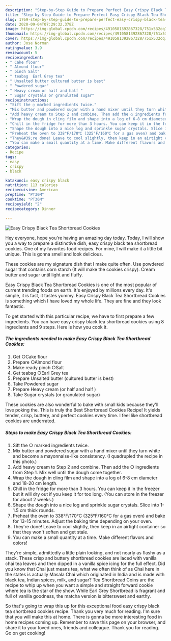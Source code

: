 ```yaml
---
description: "Step-by-Step Guide to Prepare Perfect Easy Crispy Black Tea Shortbread Cookies"
title: "Step-by-Step Guide to Prepare Perfect Easy Crispy Black Tea Shortbread Cookies"
slug: 1769-step-by-step-guide-to-prepare-perfect-easy-crispy-black-tea-shortbread-cookies
date: 2020-09-04T07:29:32.378Z
image: https://img-global.cpcdn.com/recipes/4910581392867328/751x532cq70/easy-crispy-black-tea-shortbread-cookies-recipe-main-photo.jpg
thumbnail: https://img-global.cpcdn.com/recipes/4910581392867328/751x532cq70/easy-crispy-black-tea-shortbread-cookies-recipe-main-photo.jpg
cover: https://img-global.cpcdn.com/recipes/4910581392867328/751x532cq70/easy-crispy-black-tea-shortbread-cookies-recipe-main-photo.jpg
author: Jose Norman
ratingvalue: 3.9
reviewcount: 5
recipeingredient:
- " Cake flour"
- " Almond flour"
- " pinch Salt"
- " teabag  Earl Grey tea"
- " Unsalted butter cultured butter is best"
- " Powdered sugar"
- " Heavy cream or half and half "
- " Sugar crystals or granulated sugar"
recipeinstructions:
- "Sift the ○ marked ingredients twice."
- "Mix butter and powdered sugar with a hand mixer until they turn white and become a mayonnaise-like consistency. (I quadrupled the recipe in this photo.)"
- "Add heavy cream to Step 2 and combine. Then add the ○ ingredients from Step 1. Mix well until the dough come together."
- "Wrap the dough in cling film and shape into a log of 6-8 cm diameter and 18-20 cm length."
- "Chill in the fridge for more than 3 hours. You can keep it in the freezer but it will dry out if you keep it for too long. (You can store in the freezer for about 2 weeks.)"
- "Shape the dough into a nice log and sprinkle sugar crystals. Slice into 1-1.5 cm thick rounds."
- "Preheat the oven to 338°F/170℃ (325°F/160℃ for a gas oven) and bake for 13-15 minutes. Adjust the baking time depending on your oven."
- "They&#39;re done! Leave to cool slightly, then keep in an airtight container so that they won&#39;t soften and get stale."
- "You can make a small quantity at a time. Make different flavors and colors!"
categories:
- Recipe
tags:
- easy
- crispy
- black

katakunci: easy crispy black 
nutrition: 113 calories
recipecuisine: American
preptime: "PT30M"
cooktime: "PT36M"
recipeyield: "2"
recipecategory: Dinner

---
```



![Easy Crispy Black Tea Shortbread Cookies](https://img-global.cpcdn.com/recipes/4910581392867328/751x532cq70/easy-crispy-black-tea-shortbread-cookies-recipe-main-photo.jpg)

Hey everyone, hope you're having an amazing day today. Today, I will show you a way to prepare a distinctive dish, easy crispy black tea shortbread cookies. One of my favorites food recipes. For mine, I will make it a little bit unique. This is gonna smell and look delicious.

These cookies are my signature dish that I make quite often. Use powdered sugar that contains corn starch (It will make the cookies crispy). Cream butter and sugar until light and fluffy.

Easy Crispy Black Tea Shortbread Cookies is one of the most popular of current trending foods on earth. It's enjoyed by millions every day. It's simple, it is fast, it tastes yummy. Easy Crispy Black Tea Shortbread Cookies is something which I have loved my whole life. They are fine and they look fantastic.


To get started with this particular recipe, we have to first prepare a few ingredients. You can have easy crispy black tea shortbread cookies using 8 ingredients and 9 steps. Here is how you cook it.

<!--inarticleads1-->

##### The ingredients needed to make Easy Crispy Black Tea Shortbread Cookies:

1. Get  ○Cake flour
1. Prepare  ○Almond flour
1. Make ready  pinch ○Salt
1. Get  teabag  ○Earl Grey tea
1. Prepare  Unsalted butter (cultured butter is best)
1. Take  Powdered sugar
1. Prepare  Heavy cream (or half and half )
1. Take  Sugar crystals (or granulated sugar)


These cookies are also wonderful to bake with small kids because they&#39;ll love poking the. This is truly the Best Shortbread Cookies Recipe! It yields tender, crisp, buttery, and perfect cookies every time. I feel like shortbread cookies are underrated. 

<!--inarticleads2-->

##### Steps to make Easy Crispy Black Tea Shortbread Cookies:

1. Sift the ○ marked ingredients twice.
1. Mix butter and powdered sugar with a hand mixer until they turn white and become a mayonnaise-like consistency. (I quadrupled the recipe in this photo.)
1. Add heavy cream to Step 2 and combine. Then add the ○ ingredients from Step 1. Mix well until the dough come together.
1. Wrap the dough in cling film and shape into a log of 6-8 cm diameter and 18-20 cm length.
1. Chill in the fridge for more than 3 hours. You can keep it in the freezer but it will dry out if you keep it for too long. (You can store in the freezer for about 2 weeks.)
1. Shape the dough into a nice log and sprinkle sugar crystals. Slice into 1-1.5 cm thick rounds.
1. Preheat the oven to 338°F/170℃ (325°F/160℃ for a gas oven) and bake for 13-15 minutes. Adjust the baking time depending on your oven.
1. They&#39;re done! Leave to cool slightly, then keep in an airtight container so that they won&#39;t soften and get stale.
1. You can make a small quantity at a time. Make different flavors and colors!


They&#39;re simple, admittedly a little plain looking, and not nearly as flashy as a stack. These crisp and buttery shortbread cookies are laced with vanilla chai tea leaves and then dipped in a vanilla spice icing for the full effect. Did you know that Chai just means tea, what we often think of as Chai here in the states is actually Masala Chai which originated in India and is made with black tea, Indian spices, milk, and sugar? Tea Shortbread Coins are the recipe to whip up when you want a simple and straight forward cookie where tea is the star of the show. While Earl Grey Shortbread is fragrant and full of vanilla goodness, the matcha version is bittersweet and earthy. 

So that's going to wrap this up for this exceptional food easy crispy black tea shortbread cookies recipe. Thank you very much for reading. I'm sure that you will make this at home. There is gonna be more interesting food in home recipes coming up. Remember to save this page on your browser, and share it to your loved ones, friends and colleague. Thank you for reading. Go on get cooking!
